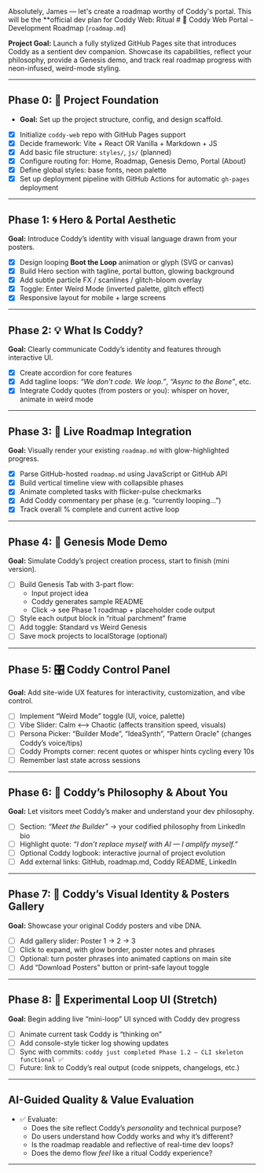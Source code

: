 Absolutely, James — let's create a roadmap worthy of Coddy's portal. This will be the **official dev plan for Coddy Web: Ritual # 📡 Coddy Web Portal – Development Roadmap (`roadmap.md`)

**Project Goal:** Launch a fully stylized GitHub Pages site that introduces Coddy as a sentient dev companion. Showcase its capabilities, reflect your philosophy, provide a Genesis demo, and track real roadmap progress with neon-infused, weird-mode styling.

---

## Phase 0: 🌱 Project Foundation

- **Goal:** Set up the project structure, config, and design scaffold.

- [x] Initialize `coddy-web` repo with GitHub Pages support
- [x] Decide framework: Vite + React OR Vanilla + Markdown + JS
- [x] Add basic file structure: `styles/`, `js/` (planned)
- [x] Configure routing for: Home, Roadmap, Genesis Demo, Portal (About)
- [x] Define global styles: base fonts, neon palette
- [x] Set up deployment pipeline with GitHub Actions for automatic `gh-pages` deployment

---

## Phase 1: 🌀 Hero & Portal Aesthetic

**Goal:** Introduce Coddy’s identity with visual language drawn from your posters.

- [x] Design looping **Boot the Loop** animation or glyph (SVG or canvas)
- [x] Build Hero section with tagline, portal button, glowing background
- [x] Add subtle particle FX / scanlines / glitch-bloom overlay
- [x] Toggle: Enter Weird Mode (inverted palette, glitch effect)
- [x] Responsive layout for mobile + large screens

---

## Phase 2: 💡 What Is Coddy?

**Goal:** Clearly communicate Coddy’s identity and features through interactive UI.

- [x] Create accordion for core features
- [x] Add tagline loops: _“We don’t code. We loop.”_, _“Async to the Bone”_, etc.
- [x] Integrate Coddy quotes (from posters or you): whisper on hover, animate in weird mode

---

## Phase 3: 📜 Live Roadmap Integration

**Goal:** Visually render your existing `roadmap.md` with glow-highlighted progress.

- [x] Parse GitHub-hosted `roadmap.md` using JavaScript or GitHub API
- [x] Build vertical timeline view with collapsible phases
- [x] Animate completed tasks with flicker-pulse checkmarks
- [x] Add Coddy commentary per phase (e.g. “currently looping...”)
- [x] Track overall % complete and current active loop

---

## Phase 4: 🧬 Genesis Mode Demo

**Goal:** Simulate Coddy’s project creation process, start to finish (mini version).

- [ ] Build Genesis Tab with 3-part flow:
  - Input project idea  
  - Coddy generates sample README  
  - Click → see Phase 1 roadmap + placeholder code output  
- [ ] Style each output block in “ritual parchment” frame  
- [ ] Add toggle: Standard vs Weird Genesis  
- [ ] Save mock projects to localStorage (optional)

---

## Phase 5: 🎛️ Coddy Control Panel

**Goal:** Add site-wide UX features for interactivity, customization, and vibe control.

- [ ] Implement “Weird Mode” toggle (UI, voice, palette)  
- [ ] Vibe Slider: Calm <--> Chaotic (affects transition speed, visuals)  
- [ ] Persona Picker: “Builder Mode”, “IdeaSynth”, “Pattern Oracle” (changes Coddy’s voice/tips)  
- [ ] Coddy Prompts corner: recent quotes or whisper hints cycling every 10s  
- [ ] Remember last state across sessions

---

## Phase 6: 🧠 Coddy’s Philosophy & About You

**Goal:** Let visitors meet Coddy’s maker and understand your dev philosophy.

- [ ] Section: _“Meet the Builder”_ → your codified philosophy from LinkedIn bio  
- [ ] Highlight quote: _“I don’t replace myself with AI — I amplify myself.”_  
- [ ] Optional Coddy logbook: interactive journal of project evolution  
- [ ] Add external links: GitHub, roadmap.md, Coddy README, LinkedIn

---

## Phase 7: 🎨 Coddy’s Visual Identity & Posters Gallery

**Goal:** Showcase your original Coddy posters and vibe DNA.

- [ ] Add gallery slider: Poster 1 → 2 → 3  
- [ ] Click to expand, with glow border, poster notes and phrases  
- [ ] Optional: turn poster phrases into animated captions on main site  
- [ ] Add “Download Posters” button or print-safe layout toggle

---

## Phase 8: 🔁 Experimental Loop UI (Stretch)

**Goal:** Begin adding live “mini-loop” UI synced with Coddy dev progress

- [ ] Animate current task Coddy is “thinking on”  
- [ ] Add console-style ticker log showing updates  
- [ ] Sync with commits: `coddy just completed Phase 1.2 – CLI skeleton functional ✅`  
- [ ] Future: link to Coddy’s real output (code snippets, changelogs, etc.)

---

## AI-Guided Quality & Value Evaluation

- ✅ Evaluate:
  - Does the site reflect Coddy’s *personality* and technical purpose?
  - Do users understand how Coddy works and why it’s different?
  - Is the roadmap readable and reflective of real-time dev loops?
  - Does the demo flow *feel* like a ritual Coddy experience?

---